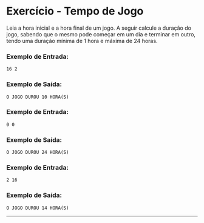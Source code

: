 # Exercício - Tempo de Jogo

Leia a hora inicial e a hora final de um jogo. A seguir calcule a duração do jogo, sabendo que o mesmo pode começar em um dia e terminar em outro, tendo uma duração mínima de 1 hora e máxima de 24 horas.

### Exemplo de Entrada:

```
16 2
```

### Exemplo de Saída:

```
O JOGO DUROU 10 HORA(S)
```

### Exemplo de Entrada:

```
0 0
```

### Exemplo de Saída:

```
O JOGO DUROU 24 HORA(S)
```

### Exemplo de Entrada:

```
2 16
```

### Exemplo de Saída:

```
O JOGO DUROU 14 HORA(S)
```

---

